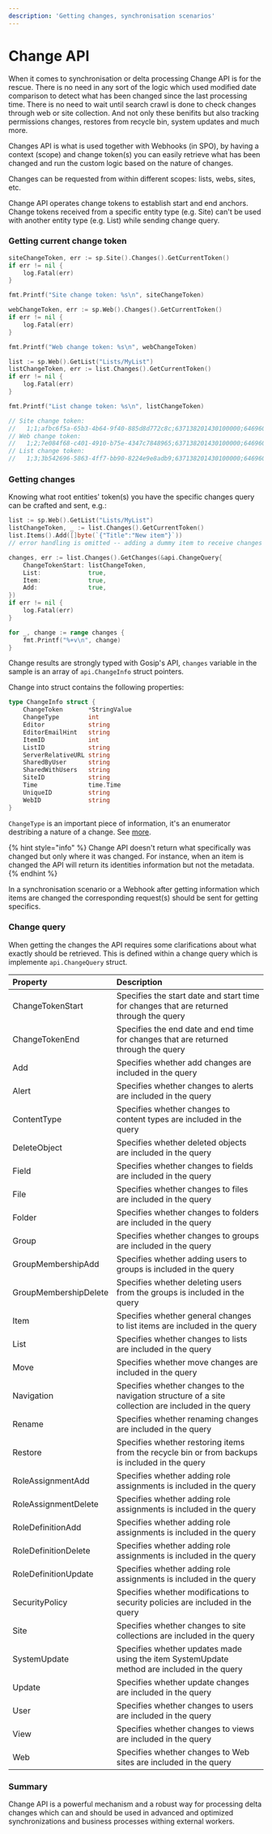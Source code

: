 ```yaml
---
description: 'Getting changes, synchronisation scenarios'
---
```


# Change API

When it comes to synchronisation or delta processing Change API is for the rescue. There is no need in any sort of the logic which used modified date comparison to detect what has been changed since the last processing time. There is no need to wait until search crawl is done to check changes through web or site collection. And not only these benifits but also tracking permissions changes, restores from recycle bin, system updates and much more.

Changes API is what is used together with Webhooks \(in SPO\), by having a context \(scope\) and change token\(s\) you can easily retrieve what has been changed and run the custom logic based on the nature of changes.

Changes can be requested from within different scopes: lists, webs, sites, etc.

Change API operates change tokens to establish start and end anchors. Change tokens received from a specific entity type \(e.g. Site\) can't be used with another entity type \(e.g. List\) while sending change query.

### Getting current change token

```go
siteChangeToken, err := sp.Site().Changes().GetCurrentToken()
if err != nil {
    log.Fatal(err)
}

fmt.Printf("Site change token: %s\n", siteChangeToken)

webChangeToken, err := sp.Web().Changes().GetCurrentToken()
if err != nil {
    log.Fatal(err)
}

fmt.Printf("Web change token: %s\n", webChangeToken)

list := sp.Web().GetList("Lists/MyList")
listChangeToken, err := list.Changes().GetCurrentToken()
if err != nil {
    log.Fatal(err)
}

fmt.Printf("List change token: %s\n", listChangeToken)

// Site change token:
//   1;1;afbc6f5a-65b3-4b64-9f40-885d8d772c8c;637138201430100000;64696075
// Web change token:
//   1;2;7e084f68-c401-4910-b75e-4347c7848965;637138201430100000;64696075
// List change token:
//   1;3;3b542696-5863-4ff7-bb90-8224e9e8adb9;637138201430100000;64696075
```

### Getting changes

Knowing what root entities' token\(s\) you have the specific changes query can be crafted and sent, e.g.:

```go
list := sp.Web().GetList("Lists/MyList")
listChangeToken, _ := list.Changes().GetCurrentToken()
list.Items().Add([]byte(`{"Title":"New item"}`))
// error handling is omitted -- adding a dummy item to receive changes result

changes, err := list.Changes().GetChanges(&api.ChangeQuery{
    ChangeTokenStart: listChangeToken,
    List:             true,
    Item:             true,
    Add:              true,
})
if err != nil {
    log.Fatal(err)
}

for _, change := range changes {
    fmt.Printf("%+v\n", change)
}
```

Change results are strongly typed with Gosip's API, `changes` variable in the sample is an array of `api.ChangeInfo` struct pointers.

Change into struct contains the following properties:

```go
type ChangeInfo struct {
    ChangeToken       *StringValue
    ChangeType        int
    Editor            string
    EditorEmailHint   string
    ItemID            int
    ListID            string
    ServerRelativeURL string
    SharedByUser      string
    SharedWithUsers   string
    SiteID            string
    Time              time.Time
    UniqueID          string
    WebID             string
}
```

`ChangeType` is an important piece of information, it's an enumerator destribing a nature of a change. See [more](https://docs.microsoft.com/en-us/previous-versions/office/sharepoint-csom/ee543793%28v%3Doffice.15%29).

{% hint style="info" %}
Change API doesn't return what specifically was changed but only where it was changed. For instance, when an item is changed the API will return its identities information but not the metadata.
{% endhint %}

In a synchronisation scenario or a Webhook after getting information which items are changed the corresponding request\(s\) should be sent for getting specifics.

### Change query

When getting the changes the API requires some clarifications about what exactly should be retrieved. This is defined within a change query which is implemente `api.ChangeQuery` struct.

| Property | Description |
| :--- | :--- |
| ChangeTokenStart | Specifies the start date and start time for changes that are returned through the query |
| ChangeTokenEnd | Specifies the end date and end time for changes that are returned through the query |
| Add | Specifies whether add changes are included in the query |
| Alert | Specifies whether changes to alerts are included in the query |
| ContentType | Specifies whether changes to content types are included in the query |
| DeleteObject | Specifies whether deleted objects are included in the query |
| Field | Specifies whether changes to fields are included in the query |
| File | Specifies whether changes to files are included in the query |
| Folder | Specifies whether changes to folders are included in the query |
| Group | Specifies whether changes to groups are included in the query |
| GroupMembershipAdd | Specifies whether adding users to groups is included in the query |
| GroupMembershipDelete | Specifies whether deleting users from the groups is included in the query |
| Item | Specifies whether general changes to list items are included in the query |
| List | Specifies whether changes to lists are included in the query |
| Move | Specifies whether move changes are included in the query |
| Navigation | Specifies whether changes to the navigation structure of a site collection are included in the query |
| Rename | Specifies whether renaming changes are included in the query |
| Restore | Specifies whether restoring items from the recycle bin or from backups is included in the query |
| RoleAssignmentAdd | Specifies whether adding role assignments is included in the query |
| RoleAssignmentDelete | Specifies whether adding role assignments is included in the query |
| RoleDefinitionAdd | Specifies whether adding role assignments is included in the query |
| RoleDefinitionDelete | Specifies whether adding role assignments is included in the query |
| RoleDefinitionUpdate | Specifies whether adding role assignments is included in the query |
| SecurityPolicy | Specifies whether modifications to security policies are included in the query |
| Site | Specifies whether changes to site collections are included in the query |
| SystemUpdate | Specifies whether updates made using the item SystemUpdate method are included in the query |
| Update | Specifies whether update changes are included in the query |
| User | Specifies whether changes to users are included in the query |
| View | Specifies whether changes to views are included in the query |
| Web | Specifies whether changes to Web sites are included in the query |

### Summary

Change API is a powerful mechanism and a robust way for processing delta changes which can and should be used in advanced and optimized synchronizations and business processes withing external workers.

